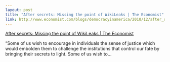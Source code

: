```yaml
--- 
layout: post
title: "After secrets: Missing the point of WikiLeaks | The Economist"
link: http://www.economist.com/blogs/democracyinamerica/2010/12/after_secrets
---
```

<a href=
"http://www.economist.com/blogs/democracyinamerica/2010/12/after_secrets">
After secrets: Missing the point of WikiLeaks | The
Economist</a>

<p>“Some of us wish to encourage in individuals the sense of
justice which would embolden them to challenge the institutions
that control our fate by bringing their secrets to light. Some of
us wish to…</p>

